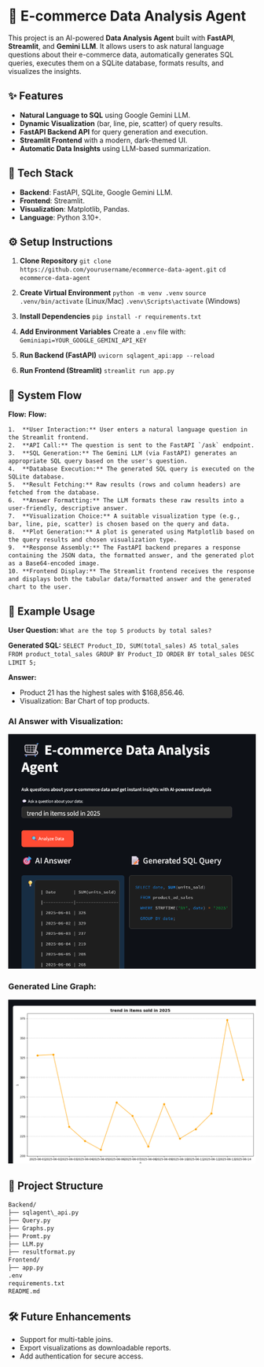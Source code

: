 

# 🛒 E-commerce Data Analysis Agent

This project is an AI-powered **Data Analysis Agent** built with **FastAPI**, **Streamlit**, and **Gemini LLM**. It allows users to ask natural language questions about their e-commerce data, automatically generates SQL queries, executes them on a SQLite database, formats results, and visualizes the insights.

## **✨ Features**

* **Natural Language to SQL** using Google Gemini LLM.
* **Dynamic Visualization** (bar, line, pie, scatter) of query results.
* **FastAPI Backend API** for query generation and execution.
* **Streamlit Frontend** with a modern, dark-themed UI.
* **Automatic Data Insights** using LLM-based summarization.

## **🧩 Tech Stack**

* **Backend**: FastAPI, SQLite, Google Gemini LLM.
* **Frontend**: Streamlit.
* **Visualization**: Matplotlib, Pandas.
* **Language**: Python 3.10+.

## **⚙️ Setup Instructions**

1. **Clone Repository**
   `git clone https://github.com/yourusername/ecommerce-data-agent.git`
   `cd ecommerce-data-agent`

2. **Create Virtual Environment**
   `python -m venv .venv`
   `source .venv/bin/activate` (Linux/Mac)
   `.venv\Scripts\activate` (Windows)

3. **Install Dependencies**
   `pip install -r requirements.txt`

4. **Add Environment Variables**
   Create a `.env` file with:
   `Geminiapi=YOUR_GOOGLE_GEMINI_API_KEY`

5. **Run Backend (FastAPI)**
   `uvicorn sqlagent_api:app --reload`

6. **Run Frontend (Streamlit)**
   `streamlit run app.py`

## **🔄 System Flow**

**Flow:**
**Flow:**

    1.  **User Interaction:** User enters a natural language question in the Streamlit frontend.
    2.  **API Call:** The question is sent to the FastAPI `/ask` endpoint.
    3.  **SQL Generation:** The Gemini LLM (via FastAPI) generates an appropriate SQL query based on the user's question.
    4.  **Database Execution:** The generated SQL query is executed on the SQLite database.
    5.  **Result Fetching:** Raw results (rows and column headers) are fetched from the database.
    6.  **Answer Formatting:** The LLM formats these raw results into a user-friendly, descriptive answer.
    7.  **Visualization Choice:** A suitable visualization type (e.g., bar, line, pie, scatter) is chosen based on the query and data.
    8.  **Plot Generation:** A plot is generated using Matplotlib based on the query results and chosen visualization type.
    9.  **Response Assembly:** The FastAPI backend prepares a response containing the JSON data, the formatted answer, and the generated plot as a Base64-encoded image.
    10. **Frontend Display:** The Streamlit frontend receives the response and displays both the tabular data/formatted answer and the generated chart to the user.

## **📌 Example Usage**

**User Question:**
`What are the top 5 products by total sales?`

**Generated SQL:**
`SELECT Product_ID, SUM(total_sales) AS total_sales FROM product_total_sales GROUP BY Product_ID ORDER BY total_sales DESC LIMIT 5;`

**Answer:**

* Product 21 has the highest sales with \$168,856.46.
* Visualization: Bar Chart of top products.

### AI Answer with Visualization:
![AI Answer Screenshot](docs/ai_answer.png)

### Generated Line Graph:
![Sales Trend Graph](docs/sales_trend.png)


## **📂 Project Structure**

    Backend/
    ├── sqlagent\_api.py      
    ├── Query.py             
    ├── Graphs.py            
    ├── Promt.py           
    ├── LLM.py              
    ├── resultformat.py      
    Frontend/
    ├── app.py              
    .env
    requirements.txt
    README.md

## **🛠 Future Enhancements**

* Support for multi-table joins.
* Export visualizations as downloadable reports.
* Add authentication for secure access.

